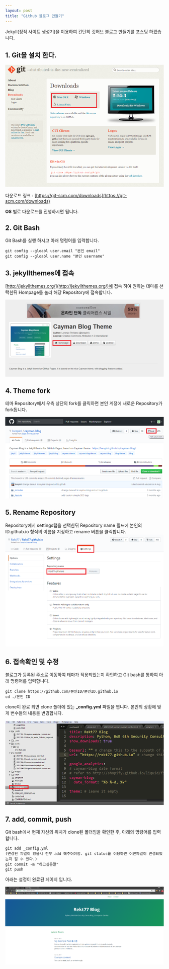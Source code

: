```yaml
---
layout: post
title: "Github 블로그 만들기"
---
```


Jekyll(정적 사이트 생성기)을 이용하여 간단히 깃허브 블로그 만들기를 포스팅 하겠습니다.

## 1. Git을 설치 한다.

![](https://raw.githubusercontent.com/Rekt77/Rekt77.github.io/master/images/2017-10-27-How_to_make_Github_page/github_scm.png)

다운로드 링크 : [https://git-scm.com/downloads](https://git-scm.com/downloads)

**OS** 별로 다운로드를 진행하시면 됩니다.

## 2. Git Bash

Git Bash를 실행 하시고 아래 명령어를 입력합니다.
```
git config --gloabl user.email "본인 email"
git config --gloabl user.name "본인 username"
```

## 3. jekyllthemes에 접속

[http://jekyllthemes.org/](http://jekyllthemes.org/)에 접속 하여 원하는 테마를 선택한뒤 Hompage를 눌러 해당 Repository에 접속합니다.

![](https://raw.githubusercontent.com/Rekt77/Rekt77.github.io/master/images/2017-10-27-How_to_make_Github_page/jekyll_1.png)

## 4. Theme fork

테마 Repository에서 우측 상단의 fork를 클릭하면 본인 계정에 새로운 Repository가 fork됩니다.

![](https://raw.githubusercontent.com/Rekt77/Rekt77.github.io/master/images/2017-10-27-How_to_make_Github_page/jekyll_2.png)

## 5. Rename Repository

Repository에서 settings탭을 선택한뒤 Repository name 필드에 
본인의 ID.github.io 형식의 이름을 지정하고 rename 버튼을 클릭합니다.
![](https://raw.githubusercontent.com/Rekt77/Rekt77.github.io/master/images/2017-10-27-How_to_make_Github_page/rename.png)

## 6. 접속확인 및 수정

블로그가 등록된 주소로 이동하여 테마가 적용되었는지 확인하고 Git bash를 통하여 아래 명령어를 입력합니다.
```
git clone https://github.com/본인ID/본인ID.github.io
cd ./본인 ID
```
clone이 완료 되면 clone 폴더에 있는 **_config.yml** 파일을 엽니다.
본인의 상황에 맞게 변수들의 내용을 변경합니다.

![](https://raw.githubusercontent.com/Rekt77/Rekt77.github.io/master/images/2017-10-27-How_to_make_Github_page/configyml.png)

## 7. add, commit, push

Git bash에서 현재 자신의 위치가 clone된 폴더임을 확인한 후, 아래의 명령어를 입력합니다.

```
git add _config.yml
(변경된 파일이 있을시 전부 add 해주어야함. git status를 이용하면 어떤파일이 변경되었는지 알 수 있다.)
git commit -m "하고싶은말"
git push
```
아래는 설정이 완료된 페이지 입니다.

![](https://raw.githubusercontent.com/Rekt77/Rekt77.github.io/master/images/2017-10-27-How_to_make_Github_page/blogresult.png)